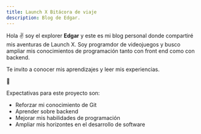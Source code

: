 ```yaml
---
title: Launch X Bitácora de viaje
description: Blog de Edgar.
---
```


Hola ✌️  soy el explorer **Edgar** y este es mi blog personal donde compartiré mis aventuras de Launch X. Soy programdor de videojuegos y busco ampliar mis conocimientos de programación tanto con front end como con backend.

Te invito a conocer mis aprendizajes y leer mis experiencias.

🚀

Expectativas para este proyecto son:

- Reforzar mi conocimiento de Git
- Aprender sobre backend
- Mejorar mis habilidades de programación
- Ampliar mis horizontes en el desarrollo de software

